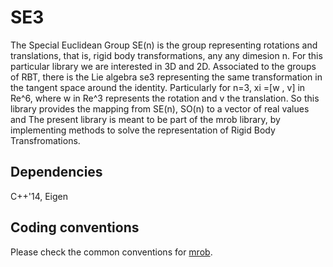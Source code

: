 # SE3
The Special Euclidean Group SE(n) is the group representing rotations and translations, that is,
rigid body transformations, any any dimesion n. For this particular library we are interested in 3D and 2D.
Associated to the groups of RBT, there is the Lie algebra se3 representing the same transformation in the tangent space around the identity.
Particularly for n=3, xi =\[w , v\] in Re^6, where w in Re^3 represents the rotation and v the translation.
So this library provides the mapping from SE(n), SO(n) to a vector of real values and 
The present library is meant to be part of the mrob library, by implementing methods to solve the representation of Rigid Body Transfromations.

## Dependencies
C++'14, Eigen



## Coding conventions
Please check the common conventions for [mrob](https://cdise-bitbucket.skoltech.ru/projects/MR/repos/mrob/browse).

